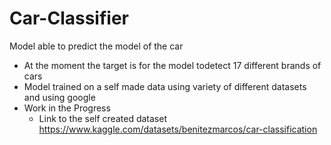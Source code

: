 # Car-Classifier
Model able to predict the model of the car

- At the moment the target is for the model todetect 17 different brands of cars
- Model trained on a self made data using variety of different datasets and using google
- Work in the Progress
  * Link to the self created dataset https://www.kaggle.com/datasets/benitezmarcos/car-classification
